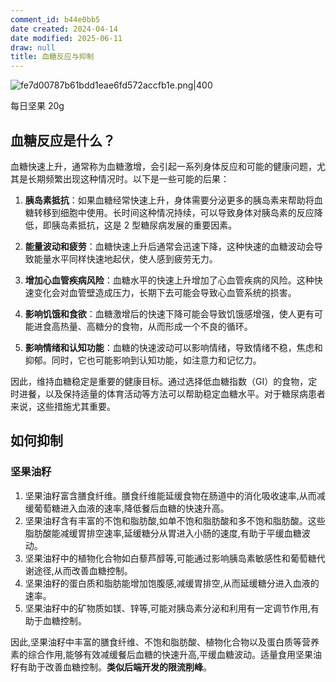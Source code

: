 ```yaml
---
comment_id: b44e0bb5
date created: 2024-04-14
date modified: 2025-06-11
draw: null
title: 血糖反应与抑制
---
```

![fe7d00787b61bdd1eae6fd572accfb1e.png|400](https://imagehosting4picgo.oss-cn-beijing.aliyuncs.com/imagehosting/fix-dir%2Fliuyishou%2Ftmp%2F2024%2F04%2F14%2F22-56-24-dc89b5846b48fcc3518a039cfb4686c3-fe7d00787b61bdd1eae6fd572accfb1e-1ddf4a.png?x-oss-process=image/resize,l_400)

每日坚果 20g

<!-- more -->

## 血糖反应是什么？

血糖快速上升，通常称为血糖激增，会引起一系列身体反应和可能的健康问题，尤其是长期频繁出现这种情况时。以下是一些可能的后果：

1. **胰岛素抵抗**：如果血糖经常快速上升，身体需要分泌更多的胰岛素来帮助将血糖转移到细胞中使用。长时间这种情况持续，可以导致身体对胰岛素的反应降低，即胰岛素抵抗，这是 2 型糖尿病发展的重要因素。
    
2. **能量波动和疲劳**：血糖快速上升后通常会迅速下降，这种快速的血糖波动会导致能量水平同样快速地起伏，使人感到疲劳无力。
    
3. **增加心血管疾病风险**：血糖水平的快速上升增加了心血管疾病的风险。这种快速变化会对血管壁造成压力，长期下去可能会导致心血管系统的损害。
    
4. **影响饥饿和食欲**：血糖激增后的快速下降可能会导致饥饿感增强，使人更有可能进食高热量、高糖分的食物，从而形成一个不良的循环。
    
5. **影响情绪和认知功能**：血糖的快速波动可以影响情绪，导致情绪不稳，焦虑和抑郁。同时，它也可能影响到认知功能，如注意力和记忆力。
    

因此，维持血糖稳定是重要的健康目标。通过选择低血糖指数（GI）的食物，定时进餐，以及保持适量的体育活动等方法可以帮助稳定血糖水平。对于糖尿病患者来说，这些措施尤其重要。

## 如何抑制

### 坚果油籽

1. 坚果油籽富含膳食纤维。膳食纤维能延缓食物在肠道中的消化吸收速率,从而减缓葡萄糖进入血液的速率,降低餐后血糖的快速升高。
2. 坚果油籽含有丰富的不饱和脂肪酸,如单不饱和脂肪酸和多不饱和脂肪酸。这些脂肪酸能减缓胃排空速率,延缓糖分从胃进入小肠的速度,有助于平缓血糖波动。
3. 坚果油籽中的植物化合物如白藜芦醇等,可能通过影响胰岛素敏感性和葡萄糖代谢途径,从而改善血糖控制。
4. 坚果油籽的蛋白质和脂肪能增加饱腹感,减缓胃排空,从而延缓糖分进入血液的速率。
5. 坚果油籽中的矿物质如镁、锌等,可能对胰岛素分泌和利用有一定调节作用,有助于血糖控制。

因此,坚果油籽中丰富的膳食纤维、不饱和脂肪酸、植物化合物以及蛋白质等营养素的综合作用,能够有效减缓餐后血糖的快速升高,平缓血糖波动。适量食用坚果油籽有助于改善血糖控制。**类似后端开发的限流削峰**。
